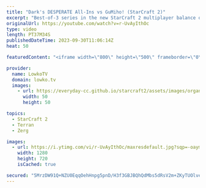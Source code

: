 ```yaml
---
title: "Dark's DESPERATE All-Ins vs GuMiho! (StarCraft 2)"
excerpt: "Best-of-3 series in the new StarCraft 2 multiplayer balance on the new maps. In this match from the Korean StarCraft League GuMiho is facing off against Dark. New SC2 Patch: https://youtu.be/aqg_0JVw8HU Support my work: https://patreon.com/lowkotv Lowko Merch: https://lowko.shop  My YouTube channels:"
originalUrl: https://youtube.com/watch?v=r-UvAyIthOc
type: video
length: PT37M34S
publishedDateTime: 2023-09-30T11:06:14Z
heat: 50

featuredContent: "<iframe width=\"800\" height=\"500\" frameborder=\"0\" src=\"https://www.youtube.com/embed/r-UvAyIthOc\" allow=\"accelerometer; autoplay; encrypted-media; gyroscope; picture-in-picture\" allowfullscreen></iframe>"

provider:
  name: LowkoTV
  domain: lowko.tv
  images:
    - url: https://everyday-cc.github.io/starcraft2/assets/images/organizations/lowko.tv-50x50.jpg
      width: 50
      height: 50

topics:
  - StarCraft 2
  - Terran
  - Zerg

images:
  - url: https://i.ytimg.com/vi/r-UvAyIthOc/maxresdefault.jpg?sqp=-oaymwEmCIAKENAF8quKqQMa8AEB-AH-CYAC0AWKAgwIABABGEcgVShyMA8=&rs=AOn4CLA_4sShXjErG0dFSEsrVnshD7Gk_w
    width: 1280
    height: 720
    isCached: true

secured: "5MrzDW91Q+NZU0EqqOehHnpg5pnD/H3f3GBJBQhQdMbs5dRsV2m+ZKyTUOlvejM3BzsfcLyddDyVyiL8O4Nvee/idvpvP/U5J7Gl4MmRchvFybPouwTD3rSWNgw0NXRuQyOF+w8KY2GdOY+ZJdPytn0vL2ipw69xCv2zzqBobX0nUG3PyNk9CwN/jTkDKNBXO7T8taNXJ+7IX106iiaEs8Gv2VKHWfR420RKYKC8hanL12uZUvuS/CoAUA9nWFo1INN8VYpPOrMjKIrXsvY0v1R00+5VEywkRJ1Bq4nyaZBvQBscHmTNpkGi+XF+oG+rgSb1NS+e8SgLUi/NXo9zqHyHW0vcgVL/2OTKOjyWjViV0k1T89l5Leb3Ji04/gVIkz4gA0Z0JAisxIj3AzecFfLCOHgGdJ/Wef5YrsnHiVo=;h5YejJcbqO05lHpbFauWjw=="
---
```


